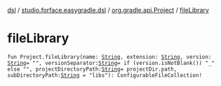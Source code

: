 [dsl](../../index.md) / [studio.forface.easygradle.dsl](../index.md) / [org.gradle.api.Project](index.md) / [fileLibrary](./file-library.md)

# fileLibrary

`fun Project.fileLibrary(name: `[`String`](https://kotlinlang.org/api/latest/jvm/stdlib/kotlin/-string/index.html)`, extension: `[`String`](https://kotlinlang.org/api/latest/jvm/stdlib/kotlin/-string/index.html)`, version: `[`String`](https://kotlinlang.org/api/latest/jvm/stdlib/kotlin/-string/index.html)` = "", versionSeparator: `[`String`](https://kotlinlang.org/api/latest/jvm/stdlib/kotlin/-string/index.html)` = if (version.isNotBlank()) "_" else "", projectDirectoryPath: `[`String`](https://kotlinlang.org/api/latest/jvm/stdlib/kotlin/-string/index.html)` = projectDir.path, subDirectoryPath: `[`String`](https://kotlinlang.org/api/latest/jvm/stdlib/kotlin/-string/index.html)` = "libs"): ConfigurableFileCollection!`